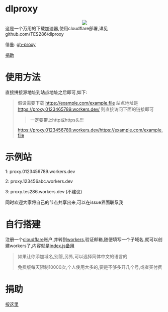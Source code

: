 # dlproxy
<div style="text-align: center;width: 100px;margin: auto;">
<img src="https://dlproxy.tes286.top/logo.svg" style=""/>
</div>
这是一个万用的下载加速器,使用cloudflare部署,详见github.com/TES286/dlproxy

借鉴: [gh-proxy](https://github.com/hunshcn/gh-proxy)

[捐助](https://dlproxy.tes286.top/Donate.html)

# 使用方法
直接拼接源地址到站点地址之后即可,如下:

> 假设需要下载 https://example.com/example.file 站点地址是 https://proxy.0123465789.workers.dev/ 则直接访问下面的链接即可
>
> > 一定要带上http或https头!!!
>
> https://proxy.0123456789.workers.dev/https://example.com/example.file

# 示例站 

1: proxy.0123456789.workers.dev

2: proxy.123456abc.workers.dev

3: proxy.tes286.workers.dev (不建议)

同时欢迎大家将自己的节点共享出来,可以在issue界面联系我

# 自行搭建

注册一个[cloudflare](https://dash.cloudflare.com/)账户,并转到[workers](workers.cloudflare.com),验证邮箱,随便填写一个子域名,就可以创建workers了,内容就是[index.js](https://github.com/TES286/dl_proxy/raw/master/index.js)[备用](https://proxy.0123465789.workers.dev/https://github.com/TES286/dl_proxy/raw/master/index.js)

> 如果让你添加域名,别管,另外,可以选择简体中文的语言的
>
> 免费版每天限制10000次,个人使用大多的,要是不够多开几个号,或者买付费

# 捐助

[按这里](https://dlproxy.tes286.top/Donate.html)
